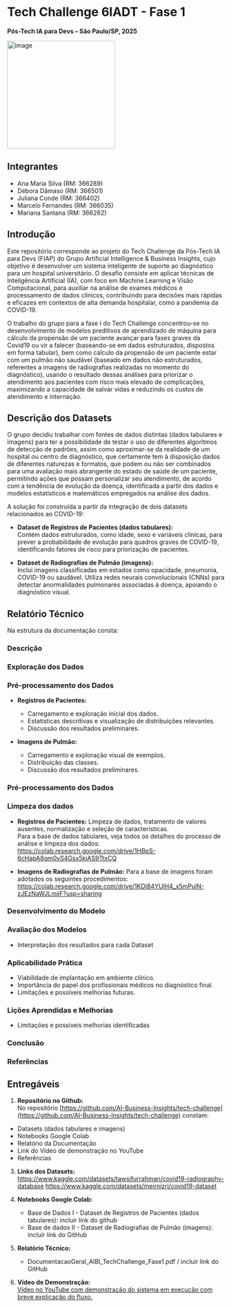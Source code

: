# Tech Challenge 6IADT - Fase 1

**Pós-Tech IA para Devs – São Paulo/SP, 2025**

<img width="250" height="250" alt="image" src="https://github.com/user-attachments/assets/0c4a8d95-caa5-4346-a438-98651fb208f6" />

## Integrantes

- Ana Maria Silva (RM: 366289)
- Débora Dâmaso (RM: 366501)
- Juliana Conde (RM: 366402)
- Marcelo Fernandes (RM: 366035)
- Mariana Santana (RM: 366262)

## Introdução

Este repositório corresponde ao projeto do Tech Challenge da Pós-Tech IA para Devs (FIAP) do Grupo Artificial Intelligence & Business Insights, cujo objetivo é desenvolver um sistema inteligente de suporte ao diagnóstico para um hospital universitário. O desafio consiste em aplicar técnicas de Inteligência Artificial (IA), com foco em Machine Learning e Visão Computacional, para auxiliar na análise de exames médicos e processamento de dados clínicos, contribuindo para decisões mais rápidas e eficazes em contextos de alta demanda hospitalar, como a pandemia da COVID-19.

O trabalho do grupo para a fase I do Tech Challenge concentrou-se no desenvolvimento de modelos preditivos de aprendizado de máquina para cálculo da propensão de um paciente avançar para fases graves da Covid19 ou vir a falecer (baseando-se em dados estruturados, dispostos em forma tabular), bem como cálculo da propensão de um paciente estar com um pulmão não saudável (baseado em dados não estruturados, referentes a imagens de radiografias realizadas no momento do diagnóstico), usando o resultado dessas análises para priorizar o atendimento aos pacientes com risco mais elevado de complicações, maximizando a capacidade de salvar vidas e reduzindo os custos de atendimento e internação.

## Descrição dos Datasets

O grupo decidiu trabalhar com fontes de dados distintas (dados tabulares e imagens) para ter a possibilidade de testar o uso de diferentes algoritmos de detecção de padrões, assim como aproximar-se da realidade de um hospital ou centro de diagnóstico, que certamente tem à disposição dados de diferentes naturezas e formatos, que podem ou não ser combinados para uma avaliação mais abrangente do estado de saúde de um paciente, permitindo ações que possam personalizar seu atendimento, de acordo com a tendência de evolução da doença, identificada a partir dos dados e modelos estatísticos e matemáticos empregados na análise dos dados.

A solução foi construída a partir da integração de dois datasets relacionados ao COVID-19:

- **Dataset de Registros de Pacientes (dados tabulares):**  
  Contém dados estruturados, como idade, sexo e variáveis clínicas, para prever a probabilidade de evolução para quadros graves de COVID-19, identificando fatores de risco para priorização de pacientes.

- **Dataset de Radiografias de Pulmão (imagens):**  
  Inclui imagens classificadas em estados como opacidade, pneumonia, COVID-19 ou saudável. Utiliza redes neurais convolucionais (CNNs) para detectar anormalidades pulmonares associadas à doença, apoiando o diagnóstico visual.

## Relatório Técnico

Na estrutura da documentação consta:

### Descrição
### Exploração dos Dados
### Pré-processamento dos Dados

- **Registros de Pacientes:**
  - Carregamento e exploração inicial dos dados.
  - Estatísticas descritivas e visualização de distribuições relevantes.
  - Discussão dos resultados preliminares.

- **Imagens de Pulmão:**
  - Carregamento e exploração visual de exemplos.
  - Distribuição das classes.
  - Discussão dos resultados preliminares.

### Pré-processamento dos Dados

### Limpeza dos dados

- **Registros de Pacientes:**
  Limpeza de dados, tratamento de valores ausentes, normalização e seleção de características.<br>
  Para a base de dados tabulares, veja todos os detalhes do processo de análise e limpeza dos dados:<br>
  https://colab.research.google.com/drive/1HBpS-6cHapA8gm0yS4Gsx5kiAS9TtxCQ<br>

- **Imagens de Radiografias de Pulmão:**
 Para a base de imagens foram adotados os seguintes procedimentos: <br>
 https://colab.research.google.com/drive/1KDI84YUlH4_x5mPulN-zJEzNaWJLmjiF?usp=sharing<br>

### Desenvolvimento do Modelo

### Avaliação dos Modelos

- Interpretação dos resultados para cada Dataset

### Aplicabilidade Prática

- Viabilidade de implantação em ambiente clínico.
- Importância do papel dos profissionais médicos no diagnóstico final.
- Limitações e possíveis melhorias futuras.

### Lições Aprendidas e Melhorias 

- Limitações e possíveis melhorias identificadas

### Conclusão

### Referências

## Entregáveis

1. **Repositório no Github:**  
  No repositório [https://github.com/AI-Business-Insights/tech-challenge](https://github.com/AI-Business-Insights/tech-challenge) constam:
  - Datasets (dados tabulares e imagens)
  - Notebooks Google Colab
  - Relatório da Documentação
  - Link do Vídeo de demonstração no YouTube
  - Referências

3. **Links dos Datasets:**  
    https://www.kaggle.com/datasets/tawsifurrahman/covid19-radiography-database
    https://www.kaggle.com/datasets/meirnizri/covid19-dataset

4. **Notebooks Google Colab:**  
   - Base de Dados I - Dataset de Registros de Pacientes (dados tabulares): incluir link do github
   - Base de dados II - Dataset de Radiografias de Pulmão (imagens): incluir link do GitHub

5. **Relatório Técnico:**  
   - DocumentacaoGeral_AIBI_TechChallenge_Fase1.pdf / incluir link do GitHub

6. **Vídeo de Demonstração:**  
   [Vídeo no YouTube com demonstração do sistema em execução com breve explicação do fluxo.](https://www.youtube.com/playlist?list=PL1zapSlcAQTfqfXpcY-upK14391b0Z5Nw)
